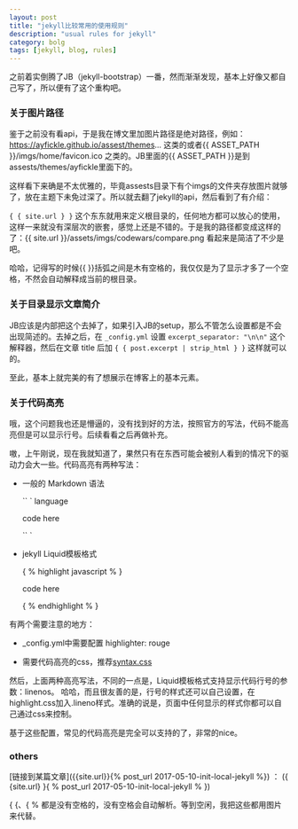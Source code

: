 ```yaml
---
layout: post
title: "jekyll比较常用的使用规则"
description: "usual rules for jekyll"
category: bolg
tags: [jekyll, blog, rules]
---
```


之前着实倒腾了JB（jekyll-bootstrap）一番，然而渐渐发现，基本上好像又都自己写了，所以便有了这个重构吧。

### 关于图片路径

鉴于之前没有看api，于是我在博文里加图片路径是绝对路径，例如：https://ayfickle.github.io/assest/themes... 这类的或者{{ ASSET_PATH }}/imgs/home/favicon.ico 之类的。JB里面的{{ ASSET_PATH }}是到assests/themes/ayfickle里面下的。

这样看下来确是不太优雅的，毕竟assests目录下有个imgs的文件夹存放图片就够了，放在主题下未免过深了。所以就去翻了jekyll的api，然后看到了有介绍：

`{ { site.url } }` 这个东东就用来定义根目录的，任何地方都可以放心的使用，这样一来就没有深层次的嵌套，感觉上还是不错的。于是我的路径都变成这样的了：{{ site.url }}/assets/imgs/codewars/compare.png 看起来是简洁了不少是吧。

哈哈，记得写的时候{{ }}括弧之间是木有空格的，我仅仅是为了显示才多了一个空格，不然会自动解释成当前的根目录。

### 关于目录显示文章简介

JB应该是内部把这个去掉了，如果引入JB的setup，那么不管怎么设置都是不会出现简述的。去掉之后，在 `_config.yml` 设置 `excerpt_separator: "\n\n"` 这个解释器，然后在文章 title 后加 `{ { post.excerpt | strip_html } }` 这样就可以的。

至此，基本上就完美的有了想展示在博客上的基本元素。

### 关于代码高亮

哦，这个问题我也还是懵逼的，没有找到好的方法，按照官方的写法，代码不能高亮但是可以显示行号。后续看看之后再做补充。

嗷，上午刚说，现在我就知道了，果然只有在东西可能会被别人看到的情况下的驱动力会大一些。代码高亮有两种写法：

- 一般的 Markdown 语法

  `` ` language

  	code here

  `` `

- jekyll Liquid模板格式

  { % highlight javascript % }

  	code here

  { % endhighlight % }

有两个需要注意的地方：

- _config.yml中需要配置 highlighter: rouge

- 需要代码高亮的css，推荐[syntax.css](https://github.com/mojombo/tpw/blob/master/css/syntax.css)

然后，上面两种高亮写法，不同的一点是，Liquid模板格式支持显示代码行号的参数：linenos。
哈哈，而且很友善的是，行号的样式还可以自己设置，在highlight.css加入.lineno样式。准确的说是，页面中任何显示的样式你都可以自己通过css来控制。

基于这些配置，常见的代码高亮是完全可以支持的了，非常的nice。

### others

[链接到某篇文章]({{site.url}}{% post_url 2017-05-10-init-local-jekyll %}) ： ({ {site.url} }{ % post_url 2017-05-10-init-local-jekyll % })

{ {、{ % 都是没有空格的，没有空格会自动解析。等到空闲，我把这些都用图片来代替。